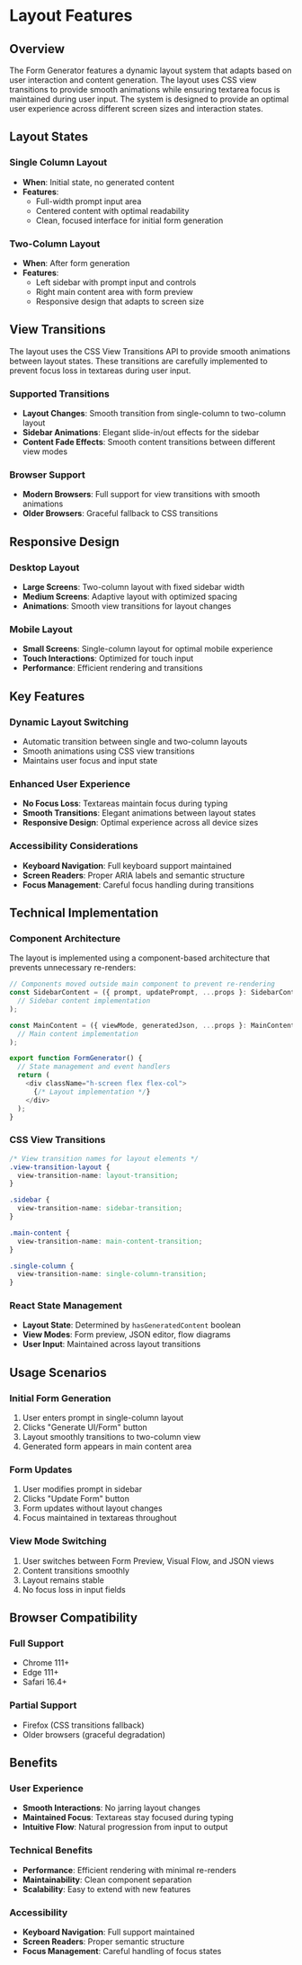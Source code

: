# Layout Features

## Overview

The Form Generator features a dynamic layout system that adapts based on user interaction and content generation. The layout uses CSS view transitions to provide smooth animations while ensuring textarea focus is maintained during user input. The system is designed to provide an optimal user experience across different screen sizes and interaction states.

## Layout States

### Single Column Layout
- **When**: Initial state, no generated content
- **Features**: 
  - Full-width prompt input area
  - Centered content with optimal readability
  - Clean, focused interface for initial form generation

### Two-Column Layout
- **When**: After form generation
- **Features**:
  - Left sidebar with prompt input and controls
  - Right main content area with form preview
  - Responsive design that adapts to screen size

## View Transitions

The layout uses the CSS View Transitions API to provide smooth animations between layout states. These transitions are carefully implemented to prevent focus loss in textareas during user input.

### Supported Transitions
- **Layout Changes**: Smooth transition from single-column to two-column layout
- **Sidebar Animations**: Elegant slide-in/out effects for the sidebar
- **Content Fade Effects**: Smooth content transitions between different view modes

### Browser Support
- **Modern Browsers**: Full support for view transitions with smooth animations
- **Older Browsers**: Graceful fallback to CSS transitions

## Responsive Design

### Desktop Layout
- **Large Screens**: Two-column layout with fixed sidebar width
- **Medium Screens**: Adaptive layout with optimized spacing
- **Animations**: Smooth view transitions for layout changes

### Mobile Layout
- **Small Screens**: Single-column layout for optimal mobile experience
- **Touch Interactions**: Optimized for touch input
- **Performance**: Efficient rendering and transitions

## Key Features

### Dynamic Layout Switching
- Automatic transition between single and two-column layouts
- Smooth animations using CSS view transitions
- Maintains user focus and input state

### Enhanced User Experience
- **No Focus Loss**: Textareas maintain focus during typing
- **Smooth Transitions**: Elegant animations between layout states
- **Responsive Design**: Optimal experience across all device sizes

### Accessibility Considerations
- **Keyboard Navigation**: Full keyboard support maintained
- **Screen Readers**: Proper ARIA labels and semantic structure
- **Focus Management**: Careful focus handling during transitions

## Technical Implementation

### Component Architecture
The layout is implemented using a component-based architecture that prevents unnecessary re-renders:

```typescript
// Components moved outside main component to prevent re-rendering
const SidebarContent = ({ prompt, updatePrompt, ...props }: SidebarContentProps) => (
  // Sidebar content implementation
);

const MainContent = ({ viewMode, generatedJson, ...props }: MainContentProps) => (
  // Main content implementation
);

export function FormGenerator() {
  // State management and event handlers
  return (
    <div className="h-screen flex flex-col">
      {/* Layout implementation */}
    </div>
  );
}
```

### CSS View Transitions
```css
/* View transition names for layout elements */
.view-transition-layout {
  view-transition-name: layout-transition;
}

.sidebar {
  view-transition-name: sidebar-transition;
}

.main-content {
  view-transition-name: main-content-transition;
}

.single-column {
  view-transition-name: single-column-transition;
}
```

### React State Management
- **Layout State**: Determined by `hasGeneratedContent` boolean
- **View Modes**: Form preview, JSON editor, flow diagrams
- **User Input**: Maintained across layout transitions

## Usage Scenarios

### Initial Form Generation
1. User enters prompt in single-column layout
2. Clicks "Generate UI/Form" button
3. Layout smoothly transitions to two-column view
4. Generated form appears in main content area

### Form Updates
1. User modifies prompt in sidebar
2. Clicks "Update Form" button
3. Form updates without layout changes
4. Focus maintained in textareas throughout

### View Mode Switching
1. User switches between Form Preview, Visual Flow, and JSON views
2. Content transitions smoothly
3. Layout remains stable
4. No focus loss in input fields

## Browser Compatibility

### Full Support
- Chrome 111+
- Edge 111+
- Safari 16.4+

### Partial Support
- Firefox (CSS transitions fallback)
- Older browsers (graceful degradation)

## Benefits

### User Experience
- **Smooth Interactions**: No jarring layout changes
- **Maintained Focus**: Textareas stay focused during typing
- **Intuitive Flow**: Natural progression from input to output

### Technical Benefits
- **Performance**: Efficient rendering with minimal re-renders
- **Maintainability**: Clean component separation
- **Scalability**: Easy to extend with new features

### Accessibility
- **Keyboard Navigation**: Full support maintained
- **Screen Readers**: Proper semantic structure
- **Focus Management**: Careful handling of focus states 